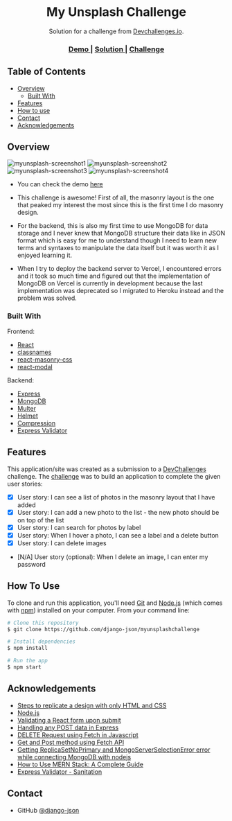 <!-- Please update value in the {}  -->

<h1 align="center">My Unsplash Challenge</h1>

<div align="center">
   Solution for a challenge from  <a href="http://devchallenges.io" target="_blank">Devchallenges.io</a>.
</div>

<div align="center">
  <h3>
    <a href="https://myunsplashchallenge.netlify.app">
      Demo
    </a>
    <span> | </span>
    <a href="https://github.com/django-json/myunsplashchallenge/">
      Solution
    </a>
    <span> | </span>
    <a href="https://devchallenges.io/challenges/rYyhwJAxMfES5jNQ9YsP">
      Challenge
    </a>
  </h3>
</div>

<!-- TABLE OF CONTENTS -->

## Table of Contents

-   [Overview](#overview)
    -   [Built With](#built-with)
-   [Features](#features)
-   [How to use](#how-to-use)
-   [Contact](#contact)
-   [Acknowledgements](#acknowledgements)

<!-- OVERVIEW -->

## Overview

![myunsplash-screenshot1](https://user-images.githubusercontent.com/44185999/154792469-992c7d32-305d-4c05-85df-54919ad1dcd4.png)
![myunsplash-screenshot2](https://user-images.githubusercontent.com/44185999/154792474-e3a5216b-1cf2-42c0-b550-e6ec5edbfd43.png)
![myunsplash-screenshot3](https://user-images.githubusercontent.com/44185999/154792477-19e5dbd9-dc08-49f3-9577-055e557521e8.png)
![myunsplash-screenshot4](https://user-images.githubusercontent.com/44185999/154792481-1b4c9fa6-d075-4b2a-9285-b818dd070ccb.png)

-   You can check the demo [here](https://myunsplashchallenge.netlify.app)
-   This challenge is awesome! First of all, the masonry layout is the one that peaked my interest the most since this is the first time I do masonry design.

-   For the backend, this is also my first time to use MongoDB for data storage and I never knew that MongoDB structure their data like in JSON format which is easy for me to understand though I need to learn new terms and syntaxes to manipulate the data itself but it was worth it as I enjoyed learning it.

-   When I try to deploy the backend server to Vercel, I encountered errors and it took so much time and figured out that the implementation of MongoDB on Vercel is currently in development because the last implementation was deprecated so I migrated to Heroku instead and the problem was solved.

### Built With

<!-- This section should list any major frameworks that you built your project using. Here are a few examples.-->

Frontend:

-   [React](https://reactjs.org/)
-   [classnames](https://www.npmjs.com/package/classnames)
-   [react-masonry-css](https://www.npmjs.com/package/react-masonry-css)
-   [react-modal](https://www.npmjs.com/package/react-modal)

Backend:

-   [Express](https://www.npmjs.com/package/express)
-   [MongoDB](https://www.npmjs.com/package/mongodb)
-   [Multer](https://www.npmjs.com/package/multer)
-   [Helmet](https://www.npmjs.com/package/helmet)
-   [Compression](https://www.npmjs.com/package/compression)
-   [Express Validator](https://www.npmjs.com/package/express-validator)

## Features

<!-- List the features of your application or follow the template. Don't share the figma file here :) -->

This application/site was created as a submission to a [DevChallenges](https://devchallenges.io/challenges) challenge. The [challenge](https://devchallenges.io/challenges/rYyhwJAxMfES5jNQ9YsP) was to build an application to complete the given user stories:

-   [x] User story: I can see a list of photos in the masonry layout that I have added
-   [x] User story: I can add a new photo to the list - the new photo should be on top of the list
-   [x] User story: I can search for photos by label
-   [x] User story: When I hover a photo, I can see a label and a delete button
-   [x] User story: I can delete images
-   [N/A] User story (optional): When I delete an image, I can enter my password

## How To Use

<!-- Example: -->

To clone and run this application, you'll need [Git](https://git-scm.com) and [Node.js](https://nodejs.org/en/download/) (which comes with [npm](http://npmjs.com)) installed on your computer. From your command line:

```bash
# Clone this repository
$ git clone https://github.com/django-json/myunsplashchallenge

# Install dependencies
$ npm install

# Run the app
$ npm start
```

## Acknowledgements

<!-- This section should list any articles or add-ons/plugins that helps you to complete the project. This is optional but it will help you in the future. For example: -->

-   [Steps to replicate a design with only HTML and CSS](https://devchallenges-blogs.web.app/how-to-replicate-design/)
-   [Node.js](https://nodejs.org/)
-   [Validating a React form upon submit](https://goshacmd.com/submit-time-validation-react/)
-   [Handling any POST data in Express](https://codex.so/handling-any-post-data-in-express)
-   [DELETE Request using Fetch in Javascript](https://codezup.com/delete-request-using-fetch-in-javascript/)
-   [Get and Post method using Fetch API](https://www.geeksforgeeks.org/get-and-post-method-using-fetch-api/#:~:text=Fetch%20also%20supports%20the%20POST,post%20content%20with%20an%20ID.)
-   [Getting ReplicaSetNoPrimary and MongoServerSelectionError error while connecting MongoDB with nodejs](https://stackoverflow.com/questions/60063820/getting-replicasetnoprimary-and-mongoserverselectionerror-error-while-connecting)
-   [How to Use MERN Stack: A Complete Guide](https://www.mongodb.com/languages/mern-stack-tutorial)
-   [Express Validator - Sanitation](https://express-validator.github.io/docs/sanitization.html)

## Contact

-   GitHub [@django-json](https://github.com/django-json)
